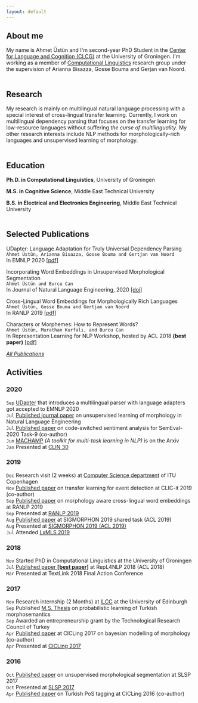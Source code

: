 ```yaml
---
layout: default
---
```


## About me
My name is Ahmet Üstün and I'm second-year PhD Student in the [Center for Language and Cognition (CLCG)](https://www.rug.nl/research/clcg/) at the University of Groningen. I'm working as a member of [Computational Linguistics](https://www.rug.nl/research/clcg/research/cl/) research group under the supervision of Arianna Bisazza, Gosse Bouma and Gerjan van Noord. <br><br>

## Research

 My research is mainly on multilingual natural language processing with a special interest of cross-lingual transfer learning. Currently, I work on multilingual dependency parsing that focuses on the transfer learning for low-resource languages without suffering _the curse of multilinguality_. My other research interests include NLP methods for morphologically-rich languages and unsupervised learning of morphology. <br><br>

## Education
**Ph.D. in Computational Linguistics**, University of Groningen

**M.S. in Cognitive Science**, Middle East Technical University

**B.S. in Electrical and Electronics Engineering**, Middle East Technical University <br><br>

## Selected Publications

UDapter: Language Adaptation for Truly Universal Dependency Parsing <br>
`Ahmet Üstün, Arianna Bisazza, Gosse Bouma and Gertjan van Noord` <br>
In EMNLP 2020 [[pdf]](https://arxiv.org/abs/2004.14327)

Incorporating Word Embeddings in Unsupervised Morphological Segmentation <br>
`Ahmet Üstün and Burcu Can` <br>
In Journal of Natural Language Engineering, 2020 [[doi]](http://dx.doi.org/10.1017/S1351324920000406)

Cross-Lingual Word Embeddings for Morphologically Rich Languages <br>
`Ahmet Üstün, Gosse Bouma and Gertjan van Noord` <br>
In RANLP 2019 [[pdf]](https://www.aclweb.org/anthology/R19-1140/)

Characters or Morphemes: How to Represent Words? <br>
`Ahmet Üstün, Murathan Kurfalı, and Burcu Can` <br>
In Representation Learning for NLP Workshop, hosted by ACL 2018 **(best paper)** [[pdf]](https://www.aclweb.org/anthology/R19-1140/)

[_All Publications_](./publication.html)

## Activities

### 2020
`Sep` [UDapter](https://arxiv.org/abs/2004.14327) that introduces a multilingual parser with language adapters got accepted to EMNLP 2020
<br>`Jul` [Published journal paper](http://dx.doi.org/10.1017/S1351324920000406) on unsupervised learning of morphology in Natural Language Engineering
<br>`Jul` [Published paper](https://arxiv.org/pdf/2007.12544.pdf) on code-switched sentiment analysis for SemEval-2020 Task-9 (co-author)
<br>`Jun` [MACHAMP](https://arxiv.org/pdf/2005.14672.pdf) <i> (A toolkit for multi-task learning in NLP)</i> is on the Arxiv
<br>`Jan` Presented at [CLIN 30](https://clin30.sites.uu.nl/)

### 2019
`Dec` Research visit (2 weeks) at [Computer Science department](https://en.itu.dk/research/departments/computer-science-department) of ITU Copenhagen
<br>`Nov`  [Published paper](http://ceur-ws.org/Vol-2481/paper15.pdf) on transfer learning for event detection at CLIC-it 2019 (co-author)
<br>`Sep`  [Published paper](https://www.aclweb.org/anthology/R19-1140/) on morphology aware cross-lingual word embeddings at RANLP 2019
<br>`Sep`  Presented at [RANLP 2019](http://ranlp.org/archive/ranlp2019/start.php)
<br>`Aug`  [Published paper](https://www.aclweb.org/anthology/W19-4206/) at SIGMORPHON 2019 shared task (ACL 2019)
<br>`Aug`  Presented at [SIGMORPHON 2019 (ACL 2019)](https://sigmorphon.github.io/workshops/2019/)
<br>`Jul`  Attended [LxMLS 2019](http://lxmls.it.pt/2019/)

### 2018
`Nov` Started PhD in Computational Linguistics at the University of Groningen
<br>`Jul` [Published paper **[best paper]**](https://www.aclweb.org/anthology/W18-3019/) at RepL4NLP 2018 (ACL 2018)
<br>`Mar` Presented at TextLink 2018 Final Action Conference

### 2017
`Nov` Research internship (2 Months) at [ILCC](http://web.inf.ed.ac.uk/ilcc) at the University of Edinburgh
<br>`Sep` Published [M.S. Thesis](http://etd.lib.metu.edu.tr/upload/12621487/index.pdf) on probabilistic learning of Turkish morphosemantics
<br>`Sep` Awarded an entrepreneurship grant by the Technological Research Council of Turkey
<br>`Apr` [Published paper](https://arxiv.org/pdf/1704.07329.pdf) at CICLing 2017 on bayesian modelling of morphology (co-author)
<br>`Apr` Presented at [CICLing 2017](https://www.cicling.org/2017/)

### 2016
`Oct` [Published paper](https://drive.google.com/file/d/1d0aYABZMVEk7P3geNMRxfZ9WmcdZP8oq/view) on unsupervised morphological segmentation at SLSP 2017
<br>`Oct` Presented at [SLSP 2017](http://grammars.grlmc.com/SLSP2016/)
<br>`Apr` [Published paper](https://arxiv.org/pdf/1703.03200.pdf) on Turkish PoS tagging at CICLing 2016 (co-author)
